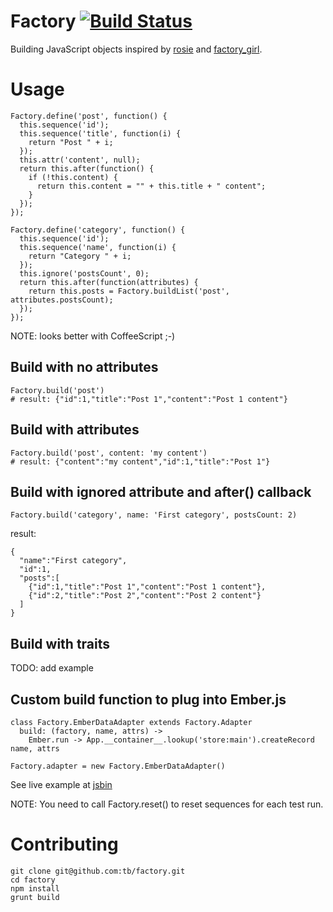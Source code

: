 # Factory [![Build Status](https://travis-ci.org/tb/factory.svg)](https://travis-ci.org/tb/factory)

Building JavaScript objects inspired by [rosie](https://github.com/bkeepers/rosie) and
[factory_girl](https://github.com/thoughtbot/factory_girl).

# Usage

    Factory.define('post', function() {
      this.sequence('id');
      this.sequence('title', function(i) {
        return "Post " + i;
      });
      this.attr('content', null);
      return this.after(function() {
        if (!this.content) {
          return this.content = "" + this.title + " content";
        }
      });
    });

    Factory.define('category', function() {
      this.sequence('id');
      this.sequence('name', function(i) {
        return "Category " + i;
      });
      this.ignore('postsCount', 0);
      return this.after(function(attributes) {
        return this.posts = Factory.buildList('post', attributes.postsCount);
      });
    });

NOTE: looks better with CoffeeScript ;-)

## Build with no attributes

    Factory.build('post')
    # result: {"id":1,"title":"Post 1","content":"Post 1 content"}

## Build with attributes

    Factory.build('post', content: 'my content')
    # result: {"content":"my content","id":1,"title":"Post 1"}

## Build with ignored attribute and after() callback

    Factory.build('category', name: 'First category', postsCount: 2)

result:

    {
      "name":"First category",
      "id":1,
      "posts":[
        {"id":1,"title":"Post 1","content":"Post 1 content"},
        {"id":2,"title":"Post 2","content":"Post 2 content"}
      ]
    }

## Build with traits

TODO: add example

## Custom build function to plug into Ember.js

    class Factory.EmberDataAdapter extends Factory.Adapter
      build: (factory, name, attrs) ->
        Ember.run -> App.__container__.lookup('store:main').createRecord name, attrs

    Factory.adapter = new Factory.EmberDataAdapter()
 
See live example at [jsbin](http://emberjs.jsbin.com/serolule/edit)

NOTE: You need to call Factory.reset() to reset sequences for each test run.

# Contributing

    git clone git@github.com:tb/factory.git
    cd factory
    npm install
    grunt build
